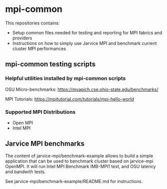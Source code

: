 # mpi-common

This repositories contains:

* Setup common files needed for testing and reporting for MPI fabrics and providers
* Instructions on how to simply use Jarvice MPI and benchmark current cluster MPI performances

## mpi-common testing scripts

### Helpful utilities installed by mpi-common scripts
OSU Micro-benchmarks:
https://mvapich.cse.ohio-state.edu/benchmarks/

MPI Tutorials:
https://mpitutorial.com/tutorials/mpi-hello-world

### Supported MPI Distributions

* Open MPI
* Intel MPI

## Jarvice MPI benchmarks

The content of jarvice-mpi/benchmark-example allows to build a simple application 
that can be used to benchmark cluster based on jarvice-mpi OpenMPI. It will run 
Intel MPI Benchmark IMB-MPI1 test, and OSU latency and bandwith tests.

See jarvice-mpi/benchmark-example/README.md for instructions. 
